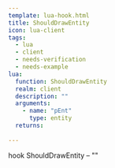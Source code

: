 ```yaml
---
template: lua-hook.html
title: ShouldDrawEntity
icon: lua-client
tags:
  - lua
  - client
  - needs-verification
  - needs-example
lua:
  function: ShouldDrawEntity
  realm: client
  description: ""
  arguments:
    - name: "pEnt"
      type: entity
  returns:
    
---
```


<div class="lua__search__keywords">
hook ShouldDrawEntity &#x2013; ""
</div>
